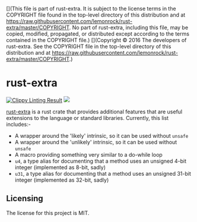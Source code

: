 [](This file is part of rust-extra. It is subject to the license terms in the COPYRIGHT file found in the top-level directory of this distribution and at https://raw.githubusercontent.com/lemonrock/rust-extra/master/COPYRIGHT. No part of rust-extra, including this file, may be copied, modified, propagated, or distributed except according to the terms contained in the COPYRIGHT file.)
[](Copyright © 2016 The developers of rust-extra. See the COPYRIGHT file in the top-level directory of this distribution and at https://raw.githubusercontent.com/lemonrock/rust-extra/master/COPYRIGHT.)

# rust-extra

[![Clippy Linting Result](https://clippy.bashy.io/github/lemonrock/rust-extra/master/badge.svg?style=plastic)](https://clippy.bashy.io/github/lemonrock/rust-extra/master/log) [![](https://img.shields.io/badge/Code%20Style-rustfmt-brightgreen.svg?style=plastic)](https://github.com/rust-lang-nursery/rustfmt#configuring-rustfmt)

[rust-extra] is a rust crate that provides additional features that are useful extensions to the language or standard libraries. Currently, this list includes:-

* A wrapper around the 'likely' intrinsic, so it can be used without `unsafe`
* A wrapper around the 'unlikely' intrinsic, so it can be used without `unsafe`
* A macro providing something very similar to a do-while loop
* `u4`, a type alias for documenting that a method uses an unsigned 4-bit integer (implemented as 8-bit, sadly)
* `u31`, a type alias for documenting that a method uses an unsigned 31-bit integer (implemented as 32-bit, sadly)


## Licensing

The license for this project is MIT.

[rust-extra]: https://github.com/lemonrock/rust-extra "rust-extra GitHub page"
